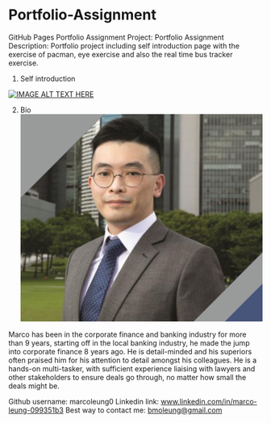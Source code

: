 # Portfolio-Assignment
GitHub Pages Portfolio Assignment
Project: Portfolio Assignment
Description: Portfolio project including self introduction page with the exercise of pacman, eye exercise and also the real time bus tracker exercise.

1. Self introduction

[![IMAGE ALT TEXT HERE](https://img.youtube.com/vi/YOUTUBE_VIDEO_ID_HERE/0.jpg)](https://www.youtube.com/watch?v=YOUTUBE_VIDEO_ID_HERE)

2. Bio
![alt text](image.png)

Marco has been in the corporate finance and banking industry for more than 9 years, starting off in the local banking industry, he made the jump into corporate finance 8 years ago. He is detail-minded and his superiors often praised him for his attention to detail amongst his colleagues. He is a hands-on multi-tasker, with sufficient experience liaising with lawyers and other stakeholders to ensure deals go through, no matter how small the deals might be. 

Github username: marcoleung0
Linkedin link: www.linkedin.com/in/marco-leung-099351b3
Best way to contact me: bmoleung@gmail.com

